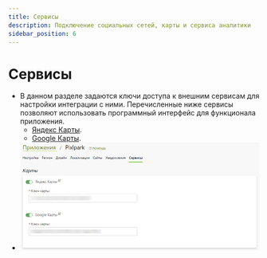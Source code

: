 ```yaml
---
title: Сервисы
description: Подключение социальных сетей, карты и сервиса аналитики
sidebar_position: 6
---
```


# Сервисы

* В данном разделе задаются ключи доступа к внешним сервисам для настройки интеграции с ними. Перечисленные ниже сервисы позволяют использовать программный интерфейс для функционала приложения.
    + [Яндекс Карты](../site/shippings#основная-информация-3).
    + [Google Карты](../site/shippings#основная-информация-3).
* ![](../_media/app/services.png)